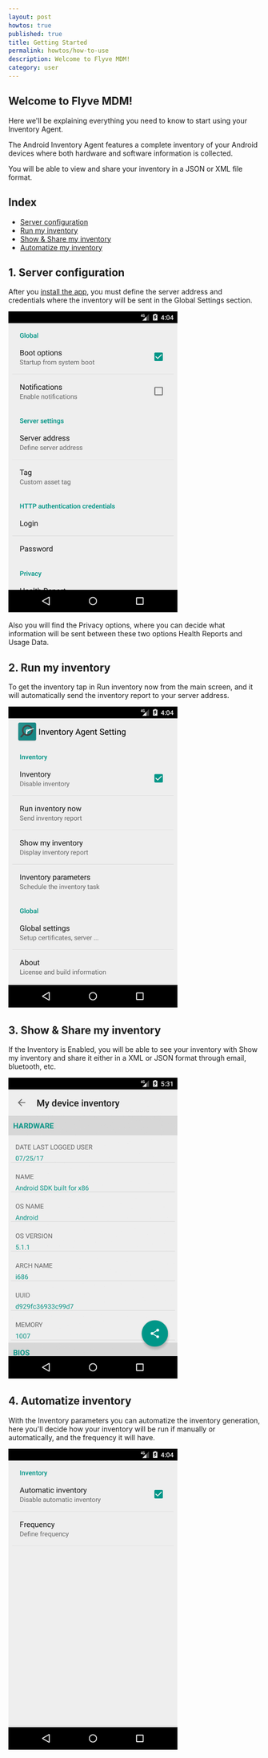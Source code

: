 ```yaml
---
layout: post
howtos: true
published: true
title: Getting Started
permalink: howtos/how-to-use
description: Welcome to Flyve MDM!
category: user
---
```


## Welcome to Flyve MDM!

Here we'll be explaining everything you need to know to start using your Inventory Agent.

The Android Inventory Agent features a complete inventory of your Android devices where both hardware and software information is collected.

You will be able to view and share your inventory in a JSON or XML file format.

## Index

* [Server configuration](#1)
* [Run my inventory](#2)
* [Show & Share my inventory](#3)
* [Automatize my inventory](#4)

## <a name="1"></a>1. Server configuration

After you [install the app](http://flyve.org/android-inventory-agent/howtos/installation), you must define the server address and credentials where the inventory will be sent in the Global Settings section.

<img src="https://raw.githubusercontent.com/Naylin15/Screenshots/master/A-I-A/android%20settings.png" alt="Global Settings" height="600">

Also you will find the Privacy options, where you can decide what information will be sent between these two options Health Reports and Usage Data.

## <a name="2"></a>2. Run my inventory

To get the inventory tap in Run inventory now from the main screen, and it will automatically send the inventory report to your server address.

<img src="https://raw.githubusercontent.com/Naylin15/Screenshots/master/A-I-A/main.png" alt="Run inventory now" height="600">

## <a name="3"></a>3. Show & Share my inventory

If the Inventory is Enabled, you will be able to see your inventory with Show my inventory and share it either in a XML or JSON format through email, bluetooth, etc.

<img src="https://raw.githubusercontent.com/Naylin15/Screenshots/master/A-I-A/AIA.gif" alt="Show/share my inventory" height="600">

## <a name="4"></a>4. Automatize inventory

With the Inventory parameters you can automatize the inventory generation, here you'll decide how your inventory will be run if manually or automatically, and the frequency it will have.

<img src="https://github.com/Naylin15/Screenshots/blob/master/A-I-A/frequency.png?raw=true" alt="Automatic inventory" height="600">
